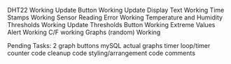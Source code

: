DHT22 Working
Update Button Working
Update Display Text Working
Time Stamps Working
Sensor Reading Error Working
Temperature and Humidity Thresholds Working
Update Thresholds Button Working
Extreme Values Alert Working
C/F working
Graphs (random) Working

Pending Tasks:
2 graph buttons
mySQL
actual graphs
timer
loop/timer counter
code cleanup
code styling/arrangement
code comments
